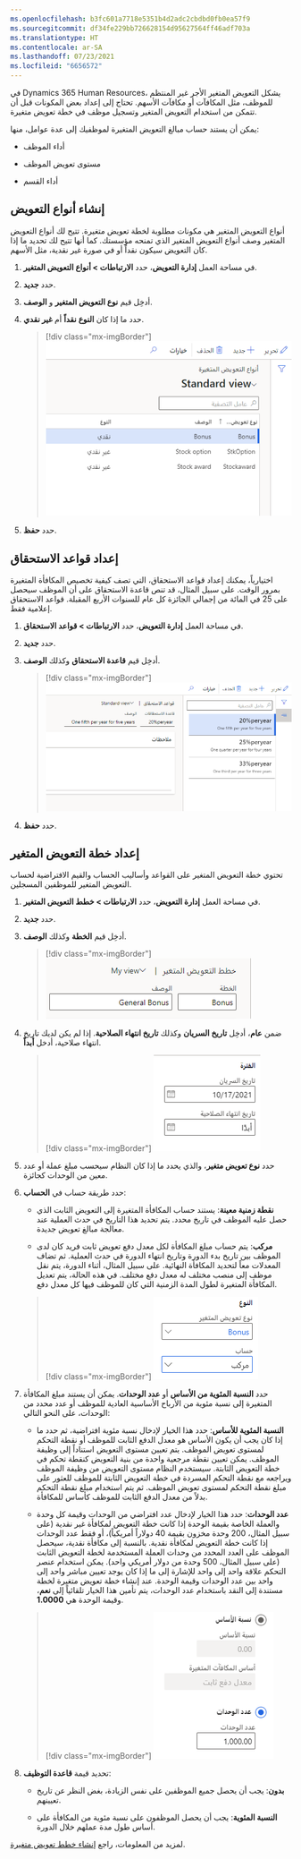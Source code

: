 ```yaml
---
ms.openlocfilehash: b3fc601a7718e5351b4d2adc2cbdbd0fb0ea57f9
ms.sourcegitcommit: df34fe229bb726628154d95627564ff46adf703a
ms.translationtype: HT
ms.contentlocale: ar-SA
ms.lasthandoff: 07/23/2021
ms.locfileid: "6656572"
---
```

في Dynamics 365 Human Resources، يشكل التعويض المتغير الأجر غير المنتظم للموظف، مثل المكافآت أو مكافآت الأسهم. تحتاج إلى إعداد بعض المكونات قبل أن تتمكن من استخدام التعويض المتغير وتسجيل موظف في خطة تعويض متغيرة.

يمكن أن يستند حساب مبالغ التعويض المتغيرة لموظفيك إلى عدة عوامل، منها:

- أداء الموظف

- مستوى تعويض الموظف

- أداء القسم

## <a name="create-compensation-types"></a>إنشاء أنواع التعويض

أنواع التعويض المتغير هي مكونات مطلوبة لخطة تعويض متغيرة. تتيح لك أنواع التعويض المتغير وصف أنواع التعويض المتغير الذي تمنحه مؤسستك. كما أنها تتيح لك تحديد ما إذا كان التعويض سيكون نقداً أو في صورة غير نقدية، مثل الأسهم.

1. في مساحة العمل **إدارة التعويض**، حدد **الارتباطات > أنواع التعويض المتغير**.

1. حدد **جديد**.

1. أدخِل قيم **نوع التعويض المتغير** و **الوصف**.

1. حدد ما إذا كان **النوع** **نقداً** أم **غير نقدي**.

   > [!div class="mx-imgBorder"]
   > [![لقطة شاشة لأنواع التعويض المتغير في الموارد البشرية.](../media/human-resources-compensation-variable-types.png)](../media/human-resources-compensation-variable-types.png#lightbox)

1. حدد **حفظ**.

## <a name="set-up-vesting-rules"></a>إعداد قواعد الاستحقاق

اختيارياً، يمكنك إعداد قواعد الاستحقاق، التي تصف كيفية تخصيص المكافأة المتغيرة بمرور الوقت. على سبيل المثال، قد تنص قاعدة الاستحقاق على أن الموظف سيحصل على 25 في المائة من إجمالي الجائزة كل عام للسنوات الأربع المقبلة. قواعد الاستحقاق إعلامية فقط.

1. في مساحة العمل **إدارة التعويض**، حدد **الارتباطات > قواعد الاستحقاق**.

1. حدد **جديد**.

1. أدخِل قيم **قاعدة الاستحقاق** وكذلك **الوصف**.

   > [!div class="mx-imgBorder"]
   > [![لقطة شاشة لقواعد منح تعويضات الموارد البشرية.](../media/human-resources-compensation-vesting-rules.png)](../media/human-resources-compensation-vesting-rules.png#lightbox)

1. حدد **حفظ**.

## <a name="set-up-a-variable-compensation-plan"></a>إعداد خطة التعويض المتغير

تحتوي خطة التعويض المتغير على القواعد وأساليب الحساب والقيم الافتراضية لحساب التعويض المتغير للموظفين المسجلين.

1. في مساحة العمل **إدارة التعويض**، حدد **الارتباطات > خطط التعويض المتغير**.

1. حدد **جديد**.

1. أدخِل قيم **الخطة** وكذلك **الوصف**.

   > [!div class="mx-imgBorder"]
   > [![لقطة شاشة لخطة التعويض المتغير في الموارد البشرية ووصفها.](../media/human-resources-compensation-variable-description.png)](../media/human-resources-compensation-variable-description.png#lightbox)

1. ضمن **عام**، أدخِل **تاريخ السريان** وكذلك **تاريخ انتهاء الصلاحية**.
إذا لم يكن لديك تاريخ انتهاء صلاحية، أدخل **أبداً**.

   > [!div class="mx-imgBorder"]
   > [![لقطة شاشة لفترة خطة التعويض المتغير في الموارد البشرية.](../media/human-resources-compensation-variable-period.png)](../media/human-resources-compensation-variable-period.png#lightbox)

1. حدد **نوع تعويض متغير**، والذي يحدد ما إذا كان النظام سيحسب مبلغ عملة أو عدد معين من الوحدات كجائزة.

1. حدد طريقة حساب في **الحساب**:

    - **نقطة زمنية معينة**: يستند حساب المكافأة المتغيرة إلى التعويض الثابت الذي حصل عليه الموظف في تاريخ محدد. يتم تحديد هذا التاريخ في حدث العملية عند معالجة مبالغ تعويض جديدة.
    
    - **مركب**: يتم حساب مبلغ المكافأة لكل معدل دفع تعويض ثابت فريد كان لدى الموظف بين تاريخ بدء الدورة وتاريخ انتهاء الدورة في حدث العملية. ثم تضاف المعدلات معاً لتحديد المكافأة النهائية. على سبيل المثال، أثناء الدورة، يتم نقل موظف إلى منصب مختلف له معدل دفع مختلف. في هذه الحالة، يتم تعديل المكافأة المتغيرة لطول المدة الزمنية التي كان للموظف فيها كل معدل دفع.

    > [!div class="mx-imgBorder"]
    > [![لقطة شاشة لنوع خطة التعويض المتغير في الموارد البشرية.](../media/human-resources-compensation-variable-type.png)](../media/human-resources-compensation-variable-type.png#lightbox)

1. حدد **النسبة المئوية من الأساس** أو **عدد الوحدات**. يمكن أن يستند مبلغ المكافأة المتغيرة إلى نسبة مئوية من الأرباح الأساسية العادية للموظف أو عدد محدد من الوحدات، على النحو التالي:

   - **النسبة المئوية للأساس**: حدد هذا الخيار لإدخال نسبة مئوية افتراضية، ثم حدد ما إذا كان يجب أن يكون الأساس هو معدل الدفع الثابت للموظف أو نقطة التحكم لمستوى تعويض الموظف. يتم تعيين مستوى التعويض استناداً إلى وظيفة الموظف. يمكن تعيين نقطة مرجعية واحدة من بنية التعويض كنقطة تحكم في خطة التعويض الثابتة.
   سيستخدم النظام مستوى التعويض من وظيفة الموظف ويراجعه مع نقطة التحكم المسردة في خطة التعويض الثابتة للموظف للعثور على مبلغ نقطة التحكم لمستوى تعويض الموظف. ثم يتم استخدام مبلغ نقطة التحكم بدلاً من معدل الدفع الثابت للموظف كأساس للمكافأة.
    
   - **عدد الوحدات**: حدد هذا الخيار لإدخال عدد افتراضي من الوحدات وقيمة كل وحدة والعملة الخاصة بقيمة الوحدة إذا كانت خطة التعويض لمكافأة غير نقدية (على سبيل المثال، 200 وحدة مخزون بقيمة 40 دولاراً أمريكياً)، أو فقط عدد الوحدات إذا كانت خطة التعويض لمكافأة نقدية. بالنسبة إلى مكافأة نقدية، سيحصل الموظف على العدد المحدد من وحدات العملة المستخدمة لخطة التعويض الثابت (على سبيل المثال، 500 وحدة من دولار أمريكي واحد). يمكن استخدام عنصر التحكم علاقة واحد إلى واحد للإشارة إلى ما إذا كان يوجد تعيين مباشر واحد إلى واحد بين عدد الوحدات وقيمة الوحدة. عند إنشاء خطة تعويض متغيرة لخطة مستندة إلى النقد باستخدام عدد الوحدات، يتم تأمين هذا الخيار تلقائياً إلى **نعم**، وقيمة الوحدة هي **1.0000**.

    > [!div class="mx-imgBorder"]
    > [![لقطة شاشة لأساس أو وحدات التعويض المتغير في الموارد البشرية.](../media/human-resources-compensation-variable-basis-units.png)](../media/human-resources-compensation-variable-basis-units.png#lightbox)

1. تحديد قيمة **قاعدة التوظيف**:

    - **بدون**: يجب أن يحصل جميع الموظفين على نفس الزيادة، بغض النظر عن تاريخ تعيينهم.
    
    - **النسبة المئوية**: يجب أن يحصل الموظفون على نسبة مئوية من المكافأة على أساس طول مدة عملهم خلال الدورة.

لمزيد من المعلومات، راجع [إنشاء خطط تعويض متغيرة](/dynamics365/human-resources/hr-compensation-variable-plans/?azure-portal=true).
